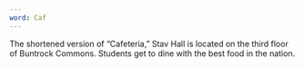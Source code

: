 ```yaml
---
word: Caf
---
```


  The shortened version of “Cafeteria,” Stav Hall is located on the third floor of Buntrock Commons. Students get to dine with the best food in the nation.
